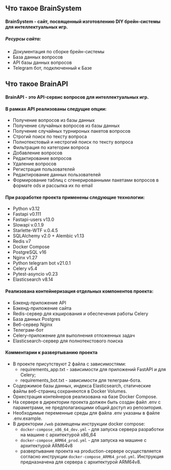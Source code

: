 ## Что такое BrainSystem

#### BrainSystem - сайт, посвященный изготовлению DIY брейн-системы для интеллектуальных игр.

##### Ресурсы сайта:

- Документация по сборке брейн-системы
- База данных вопросов
- API базы данных вопросов
- Telegram бот, подключенный к Базе

## Что такое BrainAPI

#### BrainAPI - это API-сервис вопросов для интеллектуальных игр.
#### В рамках API реализованы следущие опции:

- Получение вопросов из базы данных
- Получение случайных вопросов из базы данных
- Получение случайных турнироных пакетов вопросов
- Строгий поиск по тексту вопроса
- Полнотекстовый и нестрогий поиск по тексту вопроса
- Фильтрация по категории вопроса
- Добавление вопросов
- Редактирование вопросов
- Удаление вопросов
- Регистрация пользователей
- Редактирование данных пользователей
- Формирование таблиц с сгенерированными пакетами вопросов в формате ods и рассылка их по email


#### При разработке проекта применены следующие технологии:
- Python v3.12
- Fastapi v0.111
- Fastapi-users v13.0
- Slowapi v.0.1.9
- Starlette-WTF v.0.4.5
- SQLAlchemy v2.0 + Alembic v1.13
- Redis v7
- Docker Compose
- PostgreSQL v16
- Nginx v1.27
- Python telegram bot v21.0.1
- Celery v5.4
- Pytest-asyncio v0.23
- Elasticsearch v8.14

#### Реализована контейнеризация отдельных компонентов проекта:
- Бэкенд-приложение API
- Бэкенд-приложение сайта
- Redis-сервер для кэширования и обеспечения работы Celery
- База данных Postgres
- Веб-сервер Nginx
- Телеграм-бот
- Celery-приложение для выполнения отложенных задач
- Elasticsearch-сервер для полнотекстового поиска

#### Комментарии к развертыванию проекта

- В проекте присутствуют 2 файла с зависимостями:
    - requirements_app.txt - зависимости для приложений FastAPI и для Celery;
    - requirements_bot.txt - зависимости для телеграм-бота.
- Содержимое базы данных, индекса Elasticsearch, статические файлы веб-страниц сохраняются в Docker Volumes.
- Оркестрация контейнеров реализована на базе Docker Compose.
- На сервере в директории проекта должен быть создан файл .env с параметрами, не предполагающими общий доступ из репозитория.
- Необходимые переменные среды для файла .env указаны в файле .env.example.
- В директории `/web` размещены инструкции docker compose:
    - `docker-compose_x86_64_dev.yml` - для запуска сервера разработки на машине с архитектурой x86_64
    - `docker-compose_ARM64_prod.yml` - для запуска на машине с архитектурой ARM64v8
    - развертывание проекта на production-сервере осуществляется согласно инструкции `docker-compose_ARM64_prod.yml`. Инструкция предназначена для сервера с архитектурой ARM64v8.
